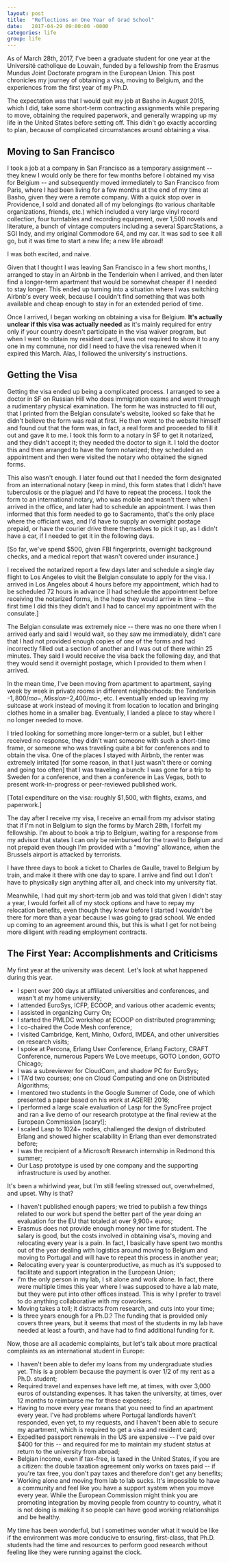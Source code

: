 ```yaml
---
layout: post
title:  "Reflections on One Year of Grad School"
date:   2017-04-29 09:00:00 -0000
categories: life
group: life
---
```


As of March 28th, 2017, I've been a graduate student for one year at
the Université catholique de Louvain, funded by a fellowship from the
Erasmus Mundus Joint Doctorate program in the European Union.  This post chronicles my journey of obtaining a visa, moving to Belgium, and the experiences from the first year of my Ph.D.

The expectation was that I would quit my job at Basho in August 2015, which I did, take some short-term contracting assignments while preparing to move, obtaining the required paperwork, and generally wrapping up my life in the United States before setting off.  This didn't go exactly according to plan, because of complicated circumstances around obtaining a visa.

## Moving to San Francisco

I took a job at a company in San Francisco as a temporary assignment --
they knew I would only be there for few months before I obtained my visa
for Belgium -- and subsequently moved immediately to San Francisco from
Paris, where I had been living for a few months at the end of my time at
Basho, given they were a remote company.  With a quick stop over in Providence, I sold and donated all of my belongings (to various charitable organizations, friends, etc.) which included a very large vinyl record collection, four turntables and recording equipment, over 1,500 novels and literature, a bunch of vintage computers including a several SparcStations, a SGI Indy, and my original Commodore 64, and my car.  It was sad to see it all go, but it was time to start a new life; a new life abroad!

I was both excited, and naive.

Given that I thought I was leaving San Francisco in a few short months, I arranged to stay in an Airbnb in the Tenderloin when I arrived, and then later find a longer-term apartment that would be somewhat cheaper if I needed to stay longer.  This ended up turning into a situation where I was switching Airbnb's every week, because I couldn't find something that was both available and cheap enough to stay in for an extended period of time.

Once I arrived, I began working on obtaining a visa for Belgium.  **It's actually unclear if this visa was actually needed** as it's mainly required for entry only if your country doesn't participate in the visa waiver program, but when I went to obtain my resident card, I was not required to show it to any one in my commune, nor did I need to have the visa renewed when it expired this March.  Alas, I followed the university's instructions.

## Getting the Visa

Getting the visa ended up being a complicated process.  I arranged to
see a doctor in SF on Russian Hill who does immigration exams and went
through a rudimentary physical examination.  The form he was instructed to fill out, that I printed from the Belgian consulate's website, looked so fake that he didn't believe the form was real at first.  He then went to the website himself and found out that the form was, in fact, a real form and proceeded to fill it out and gave it to me.  I took this form to a notary in SF to get it notarized, and they didn't accept it; they needed the doctor to sign it.  I told the doctor this and then arranged to have the form notarized; they scheduled an appointment and then were visited the notary who obtained the signed forms.

This also wasn't enough.  I later found out that I needed the form designated from an international notary (keep in mind, this form states that I didn't have tuberculosis or the plague) and I'd have to repeat the process.  I took the form to an international notary, who was mobile and wasn't there when I arrived in the office, and later had to schedule an appointment.  I was then informed that this form needed to go to Sacramento, that's the only place where the officiant was, and I'd have to supply an overnight postage prepaid, or have the courier drive there themselves to pick it up, as I didn't have a car, if I needed to get it in the following days.

[So far, we've spend $500, given FBI fingerprints, overnight background
checks, and a medical report that wasn't covered under insurance.]

I received the notarized report a few days later and schedule a single day flight to Los Angeles to visit the Belgian consulate to apply for the visa.  I arrived in Los Angeles about 4 hours before my appointment, which had to be scheduled 72 hours in advance [I had schedule the appointment before receiving the notarized forms, in the hope they would arrive in time -- the first time I did this they didn't and I had to cancel my appointment with the consulate.]

The Belgian consulate was extremely nice -- there was no one there when I arrived early and said I would wait, so they saw me immediately, didn't care that I had not provided enough copies of one of the forms and had incorrectly filled out a section of another and I was out of there within 25 minutes.  They said I would receive the visa back the following day, and that they would send it overnight postage, which I provided to them when I arrived.

In the mean time, I've been moving from apartment to apartment, saying week by week in private rooms in different neighborhoods: the Tenderloin -$1,800/mo-, Mission -$2,400/mo-, etc.  I eventually ended up leaving my suitcase at work instead of moving it from location to location and bringing clothes home in a smaller bag.  Eventually, I landed a place to stay where I no longer needed to move.  

I tried looking for something more longer-term or a sublet, but I either received no response, they didn't want someone with such a short-time frame, or someone who was traveling quite a bit for conferences and to obtain the visa.  One of the places I stayed with Airbnb, the renter was extremely irritated [for some reason, in that I just wasn't there or coming and going too often] that I was traveling a bunch: I was gone for a trip to Sweden for a conference, and then a conference in Las Vegas, both to present work-in-progress or peer-reviewed published work.

[Total expenditure on the visa: roughly $1,500, with flights, exams, and paperwork.]

The day after I receive my visa, I receive an email from my advisor stating that if I'm not in Belgium to sign the forms by March 28th, I forfeit my fellowship.  I'm about to book a trip to Belgium, waiting for a response from my advisor that states I can only be reimbursed for the travel to Belgium and not prepaid even though I'm provided with a "moving" allowance, when the Brussels airport is attacked by terrorists.

I have three days to book a ticket to Charles de Gaulle, travel to Belgium by train, and make it there with one day to spare.  I arrive and find out I don't have to physically sign anything after all, and check into my university flat.

Meanwhile, I had quit my short-term job and was told that given I didn't stay a year, I would forfeit all of my stock options and have to repay my relocation benefits, even though they knew before I started I wouldn't be there for more than a year because I was going to grad school.  We ended up coming to an agreement around this, but this is what I get for not being more diligent with reading employment contracts.

## The First Year: Accomplishments and Criticisms 

My first year at the university was decent.  Let's look at what happened
during this year.

* I spent over 200 days at affiliated universities and conferences, and
  wasn't at my home university;
* I attended EuroSys, ICFP, ECOOP, and various other academic events;
* I assisted in organizing Curry On;
* I started the PMLDC workshop at ECOOP on distributed programming;
* I co-chaired the Code Mesh conference;
* I visited Cambridge, Kent, Minho, Oxford, IMDEA, and other universities on research visits;
* I spoke at Percona, Erlang User Conference, Erlang Factory, CRAFT
  Conference, numerous Papers We Love meetups, GOTO London, GOTO
  Chicago;
* I was a subreviewer for CloudCom, and shadow PC for EuroSys;
* I TA'd two courses; one on Cloud Computing and one on Distributed
  Algorithms;
* I mentored two students in the Google Summer of Code, one of which
  presented a paper based on his work at AGERE! 2016;
* I performed a large scale evaluation of Lasp for the SyncFree project
  and ran a live demo of our research prototype at the final review at
  the European Commission [scary!];
* I scaled Lasp to 1024+ nodes, challenged the design of distributed
  Erlang and showed higher scalability in Erlang than ever demonstrated
  before;
* I was the recipient of a Microsoft Research internship in Redmond this
  summer;
* Our Lasp prototype is used by one company and the supporting
  infrastructure is used by another.

It's been a whirlwind year, but I'm still feeling stressed out, overwhelmed, and upset.  Why is that?

* I haven't published enough papers; we tried to publish a few things
  related to our work but spend the better part of the year doing an
  evaluation for the EU that totaled at over 9,900+ euros;
* Erasmus does not provide enough money nor time for student.  The salary
  is good, but the costs involved in obtaining visa's, moving and
  relocating every year is a pain.  In fact, I basically have spent two months out of the year dealing with logistics around moving to Belgium and moving to Portugal and will have to repeat this process in another year;
* Relocating every year is counterproductive, as much as it's supposed
  to facilitate and support integration in the European Union;
* I'm the only person in my lab, I sit alone and work alone.  In fact, there were multiple times this year where I was supposed to have a lab mate, but they were put into other offices instead.  This is why I prefer to travel to do anything collaborative with my coworkers.
* Moving takes a toll; it distracts from research, and cuts into your
  time;
* Is three years enough for a Ph.D.?  The funding that is provided only covers three years, but it seems that most of the students in my lab have needed at least a fourth, and have had to find additional funding for it.

Now, those are all academic complaints, but let's talk about more
practical complaints as an international student in Europe:

* I haven't been able to defer my loans from my undergraduate studies
  yet.  This is a problem because the payment is over 1/2 of my rent as
  a Ph.D. student;
* Required travel and expenses have left me, at times, with over 3,000   euros of outstanding expenses.  It has taken the university, at times, over 12 months to reimburse me for these expenses;
* Having to move every year means that you need to find an apartment
  every year.  I've had problems where Portugal landlords haven't
  responded, even yet, to my requests, and I haven't been able to secure
  my apartment, which is required to get a visa and resident card;
* Expedited passport renewals in the US are expensive -- I've paid over
  $400 for this -- and required for me to maintain my student status at return to the university from abroad;
* Belgian income, even if tax-free, is taxed in the United States, if
  you are a citizen: the double taxation agreement only works on taxes
  paid -- if you're tax free, you don't pay taxes and therefore don't
  get any benefits;
* Working alone and moving from lab to lab sucks.  It's impossible to
  have a community and feel like you have a support system when you move
  every year.  While the European Commission might think you are
  promoting integration by moving people from country to country, what
  it is not doing is making it so people can have good working
  relationships and be healthy.

My time has been wonderful, but I sometimes wonder what it would be like
if the environment was more conducive to ensuring, first-class, that
Ph.D. students had the time and resources to perform good research
without feeling like they were running against the clock.

